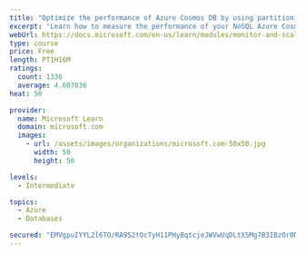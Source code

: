 ```yaml
---
title: "Optimize the performance of Azure Cosmos DB by using partitioning and indexing strategies"
excerpt: "Learn how to measure the performance of your NoSQL Azure Cosmos DB database, by monitoring, partitioning, and indexing"
webUrl: https://docs.microsoft.com/en-us/learn/modules/monitor-and-scale-cosmos-db/
type: course
price: Free
length: PT1H16M
ratings:
  count: 1336
  average: 4.607036
heat: 50

provider:
  name: Microsoft Learn
  domain: microsoft.com
  images:
    - url: /assets/images/organizations/microsoft.com-50x50.jpg
      width: 50
      height: 50

levels:
  - Intermediate

topics:
  - Azure
  - Databases

secured: "EMVgpuIYYL2l6TO/RA9S2tOcTyH11PHyBqtcjeJWVwUqDLtX5Mg7B3IBzOr0Nk8XeTDsTEWA3J3GsPWMLFiCpyzTBr10xrwcw3sSuly9rZYrPcWnVz1tWDJMrxIFZ+FaU8fsWSd3zyd4y3ihJ6SsU2KKkS7ayUeynAk+9ERAhpeXLLcWbBghVBNrBbQp7m3uqmyNWezNiKDEvaOlJr3gb/8E0J0Xo67gzdtVbPeduO/AAC22Xh+rN2HE0YjSbd3ISLL6X8AbI26sLkBBW2vuOH3MvODyo35tfDtpi5c01TmkqCHy1Lbr/1hq2xFfgszcAukI6QTG/rjlMf+ZFTTvQx7qXdsNdiCVs+VgOemWRj/O1/NtVY9NGOGYGGjbhzZT+IsEdIhxcg2nm7o3GmU2jDEC1b49LCP82RLaCOy9T8s=;277TGBg3y1R2Jgf4IQtZYQ=="
---
```


